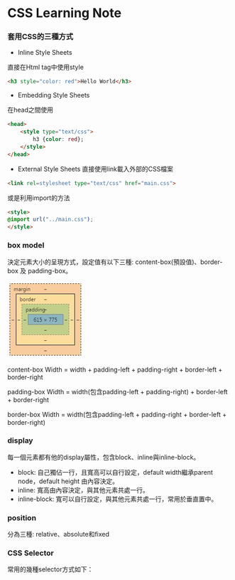 # CSS Learning Note

### 套用CSS的三種方式
* Inline Style Sheets

直接在Html tag中使用style
```html
<h3 style="color: red">Hello World</h3>
```
* Embedding Style Sheets

在head之間使用
```html
<head>
	<style type="text/css">
		h3 {color: red}; 
	</style>
</head>
```
* External Style Sheets
直接使用link載入外部的CSS檔案
```html
<link rel=stylesheet type="text/css" href="main.css">
```
或是利用import的方法
```html
<style> 
@import url("../main.css"); 
</style>
```


### box model
決定元素大小的呈現方式，設定值有以下三種: content-box(預設值)、border-box 及 padding-box。


![box-model](https://github.com/sean1093/learning-note/blob/master/img/boxModel.JPG "Box Model")

content-box
Width = width + padding-left + padding-right + border-left + border-right

padding-box
Width = width(包含padding-left + padding-right) + border-left + border-right

border-box
Width = width(包含padding-left + padding-right + border-left + border-right)

### display
每一個元素都有他的display屬性，包含block、inline與inline-block。
* block: 自己獨佔一行，且寬高可以自行設定，default width繼承parent node，default height 由內容決定。 
* inline: 寬高由內容決定，與其他元素共處一行。
* inline-block: 寬可以自行設定，與其他元素共處一行，常用於垂直置中。

### position
分為三種: relative、absolute和fixed


### CSS Selector
常用的幾種selector方式如下：



